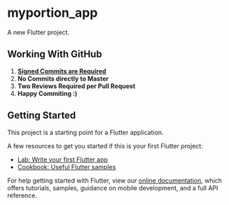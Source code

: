# myportion_app

A new Flutter project.

## Working With GitHub

1. [**Signed Commits are Required**](https://docs.github.com/en/free-pro-team@latest/github/authenticating-to-github/adding-a-new-gpg-key-to-your-github-account)
2. **No Commits directly to Master**
3. **Two Reviews Required per Pull Request**
4. **Happy Commiting :)**

## Getting Started

This project is a starting point for a Flutter application.

A few resources to get you started if this is your first Flutter project:

- [Lab: Write your first Flutter app](https://flutter.dev/docs/get-started/codelab)
- [Cookbook: Useful Flutter samples](https://flutter.dev/docs/cookbook)

For help getting started with Flutter, view our
[online documentation](https://flutter.dev/docs), which offers tutorials,
samples, guidance on mobile development, and a full API reference.
